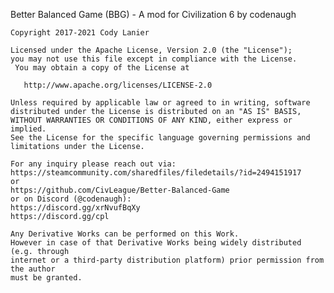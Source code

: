 Better Balanced Game (BBG) - A mod for Civilization 6 by codenaugh

   	Copyright 2017-2021 Cody Lanier

  	Licensed under the Apache License, Version 2.0 (the "License");
   	you may not use this file except in compliance with the License.
  	 You may obtain a copy of the License at

       http://www.apache.org/licenses/LICENSE-2.0

   	Unless required by applicable law or agreed to in writing, software
   	distributed under the License is distributed on an "AS IS" BASIS,
   	WITHOUT WARRANTIES OR CONDITIONS OF ANY KIND, either express or implied.
  	See the License for the specific language governing permissions and
   	limitations under the License.

	For any inquiry please reach out via:
	https://steamcommunity.com/sharedfiles/filedetails/?id=2494151917
	or
	https://github.com/CivLeague/Better-Balanced-Game
	or on Discord (@codenaugh):
	https://discord.gg/xrNvufBqXy
	https://discord.gg/cpl

	Any Derivative Works can be performed on this Work. 
	However in case of that Derivative Works being widely distributed (e.g. through
	internet or a third-party distribution platform) prior permission from the author 
	must be granted.

